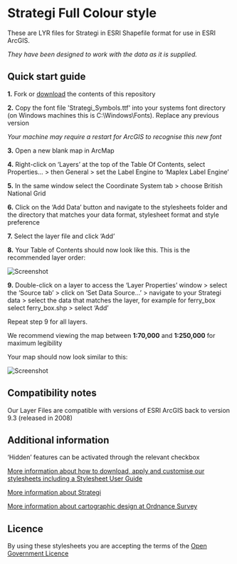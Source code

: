 # Strategi Full Colour style

These are LYR files for Strategi in ESRI Shapefile format for use in ESRI ArcGIS.

*They have been designed to work with the data as it is supplied.*

## Quick start guide

**1.**  Fork or [download](https://github.com/OrdnanceSurvey/Strategi-stylesheets/archive/master.zip) the contents of this repository

**2.**  Copy the font file 'Strategi_Symbols.ttf' into your systems font directory (on Windows machines this is C:\Windows\Fonts). Replace any previous version

*Your machine may require a restart for ArcGIS to recognise this new font*

**3.**  Open a new blank map in ArcMap

**4.**  Right-click on ‘Layers’ at the top of the Table Of Contents, select Properties… > then General > set the Label Engine to ‘Maplex Label Engine’

**5.**  In the same window select the Coordinate System tab > choose British National Grid

**6.**  Click on the ‘Add Data’ button and navigate to the stylesheets folder and the directory that matches your data format, stylesheet format and style preference

**7.**  Select the layer file and click ‘Add’

**8.**  Your Table of Contents should now look like this. This is the recommended layer order: 

  ![Screenshot](https://github.com/OrdnanceSurvey/Strategi-stylesheets/raw/master/ESRI%20Shapefile%20stylesheets/ESRI%20stylesheets%20(LYR)/Full%20Colour%20style/images/Strategi_layer_order.png "Recommended layer order for Strategi")

**9.**  Double-click on a layer to access the ‘Layer Properties’ window > select the ‘Source tab’ > click on ‘Set Data Source…’ > navigate to your Strategi data > select the data that matches the layer, for example for ferry_box select ferry_box.shp > select ‘Add’

Repeat step 9 for all layers.

We recommend viewing the map between **1:70,000** and **1:250,000** for maximum legibility

Your map should now look similar to this: 

  ![Screenshot](https://github.com/OrdnanceSurvey/Strategi-stylesheets/raw/master/ESRI%20Shapefile%20stylesheets/ESRI%20stylesheets%20(LYR)/Full%20Colour%20style/images/Strategi_FC_screenshot.png "Screenshot of Strategi at 1:125,000")

## Compatibility notes

Our Layer Files are compatible with versions of ESRI ArcGIS back to version 9.3 (released in 2008)

## Additional information

‘Hidden’ features can be activated through the relevant checkbox

[More information about how to download, apply and customise our stylesheets including a Stylesheet User Guide](http://www.ordnancesurvey.co.uk/resources/carto-design/cartographic-stylesheets.html)

[More information about Strategi](http://www.ordnancesurvey.co.uk/business-and-government/products/strategi.html)

[More information about cartographic design at Ordnance Survey](https://www.ordnancesurvey.co.uk/resources/carto-design/)

## Licence

By using these stylesheets you are accepting the terms of the [Open Government Licence](http://www.nationalarchives.gov.uk/doc/open-government-licence/)